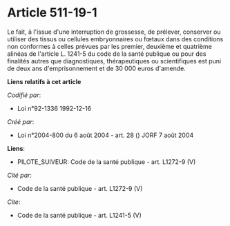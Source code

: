 # Article 511-19-1

Le fait, à l'issue d'une interruption de grossesse, de prélever, conserver ou utiliser des tissus ou cellules embryonnaires
ou fœtaux dans des conditions non conformes à celles prévues par les premier, deuxième et quatrième alinéas de l'article L.
1241-5 du code de la santé publique ou pour des finalités autres que diagnostiques, thérapeutiques ou scientifiques est puni
de deux ans d'emprisonnement et de 30 000 euros d'amende.

**Liens relatifs à cet article**

_Codifié par_:

  - Loi n°92-1336 1992-12-16

_Créé par_:

  - Loi n°2004-800 du 6 août 2004 - art. 28 () JORF 7 août 2004

**Liens**:

  - PILOTE_SUIVEUR: Code de la santé publique - art. L1272-9 (V)

_Cité par_:

  - Code de la santé publique - art. L1272-9 (V)

_Cite_:

  - Code de la santé publique - art. L1241-5 (V)
